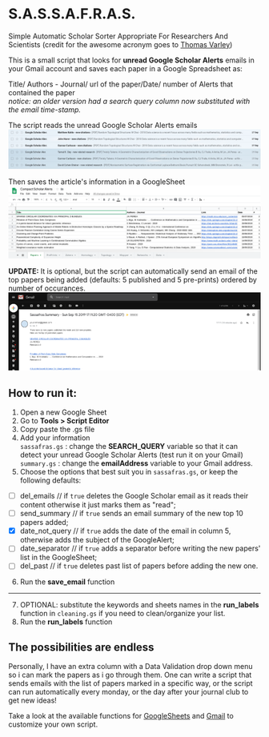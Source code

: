 # S.A.S.S.A.F.R.A.S.
Simple Automatic Scholar Sorter Appropriate For Researchers And Scientists (credit for the awesome acronym goes to [Thomas Varley](https://github.com/ThosV))

This is a small script that looks for **unread Google Scholar Alerts** emails in your Gmail account and saves each paper in a Google Spreadsheet as:

  Title/ Authors - Journal/ url of the paper/Date/ number of Alerts that contained the paper<br>
  *notice: an older version had a search query column now substituted with the email time-stamp.*
  

  
The script reads the unread Google Scholar Alerts emails
![Gmail alerts](gmail_GSalerts.png)

Then saves the article's information in a GoogleSheet
![Google sheet](gsheet_GSalerts.png)

**UPDATE:** It is optional, but the script can automatically send an email of the top papers being added 
(defaults: 5 published and 5 pre-prints) ordered by number of occurances.
![Gmail summary](sampleemail_GSalerts.png)

## How to run it:
1. Open a new Google Sheet
2. Go to **Tools > Script Editor**
3. Copy paste the .gs file
4. Add your information  
  `sassafras.gs` : change the **SEARCH_QUERY** variable so that it can detect your unread Google Scholar Alerts (test run it on your Gmail)  
  `summary.gs` : change the **emailAddress** variable to your Gmail address.
5. Choose the options that best suit you in `sassafras.gs`, or keep the following defaults:

  - [ ] del_emails // if `true` deletes the Google Scholar email as it reads their content otherwise it just marks them as "read";  
  - [ ] send_summary // if `true` sends an email summary of the new top 10 papers added;  
  - [x] date_not_query // if `true` adds the date of the email in column 5, otherwise adds the subject of the GoogleAlert;
  - [ ] date_separator // if `true` adds a separator before writing the new papers' list in the GoogleSheet;
  - [ ] del_past // if `true` deletes past list of papers before adding the new one.
6. Run the **save_email** function
---
7. OPTIONAL: substitute the keywords and sheets names in the **run_labels** function in `cleaning.gs` if you need to clean/organize your list.
8. Run the **run_labels** function

## The possibilities are endless
Personally, I have an extra column with a Data Validation drop down menu so i can mark the papers as i go through them. One can write a script that sends emails with the list of papers marked in a specific way, or the script can run automatically every monday, or the day after your journal club to get new ideas! 

Take a look at the available functions for [GoogleSheets](https://developers.google.com/apps-script/reference/spreadsheet/spreadsheet-app) and [Gmail](https://developers.google.com/apps-script/reference/gmail/gmail-app) to customize your own script.
